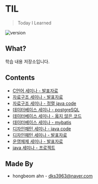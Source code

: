 # TIL
> Today I Learned

![version](https://img.shields.io/badge/version-2019.01.01-blue.svg?style=flat-square&logo=github) 

## What?

학습 내용 저장소입니다.

## Contents

* [C언어 세미나 - 발표자료](https://github.com/hongbeomi/TIL/tree/master/C%20Seminar/Presentation)
* [자료구조 세미나 - 발표자료](https://github.com/hongbeomi/TIL/tree/master/Data%20Structure%20Seminar/Presentation)
* [자료구조 세미나 - 정렬 java code](https://github.com/hongbeomi/TIL/tree/master/Data%20Structure%20Seminar/data%20structure)
* [데이터베이스 세미나 - postgreSQL](https://github.com/hongbeomi/TIL/tree/master/DataBase%20%20Seminar/Postgresql)
* [데이터베이스 세미나 - 옳지 않은 코드](https://github.com/hongbeomi/TIL/tree/master/DataBase%20%20Seminar/SQL)
* [데이터베이스 세미나 - mybatis](https://github.com/hongbeomi/TIL/tree/master/DataBase%20%20Seminar/hello-mybatis)
* [디자인패턴 세미나 - java code](https://github.com/hongbeomi/TIL/tree/master/DesignPattern%20Seminar/DesignPattern)
* [디자인패턴 세미나 - 발표자료](https://github.com/hongbeomi/TIL/tree/master/DesignPattern%20Seminar/Presentation)
* [운영체제 세미나 - 발표자료](https://github.com/hongbeomi/TIL/tree/master/OS%20Seminar/Presentation)
* [java 세미나 - 프로젝트](https://github.com/hongbeomi/TIL/tree/master/java%20Seminar/JavaProject)

## Made By

- hongbeom ahn  - dks3963@naver.com

